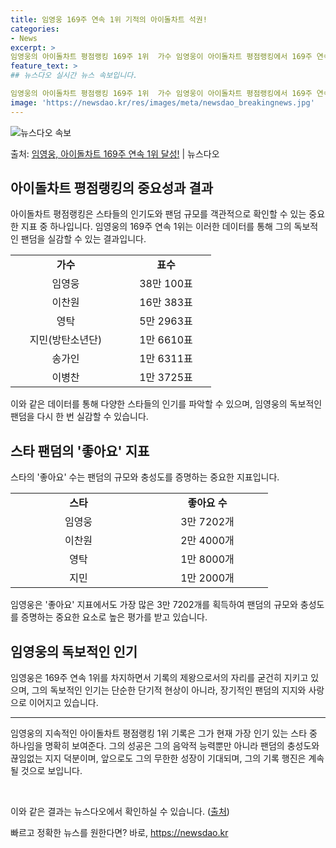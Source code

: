 ```yaml
---
title: 임영웅 169주 연속 1위 기적의 아이돌차트 석권!
categories:
- News
excerpt: >
임영웅의 아이돌차트 평점랭킹 169주 1위  가수 임영웅이 아이돌차트 평점랭킹에서 169주 연속 1위를 기록…
feature_text: >
## 뉴스다오 실시간 뉴스 속보입니다.

임영웅의 아이돌차트 평점랭킹 169주 1위  가수 임영웅이 아이돌차트 평점랭킹에서 169주 연속 1위를 기록…
image: 'https://newsdao.kr/res/images/meta/newsdao_breakingnews.jpg'
---
```


![뉴스다오 속보](https://newsdao.kr/res/images/meta/newsdao_breakingnews.jpg)

<p>출처: <a href="https://newsdao.kr/4410" rel="dofollow">임영웅, 아이돌차트 169주 연속 1위 달성!</a> | 뉴스다오</p>

<h2 data-ke-size="size26">아이돌차트 평점랭킹의 중요성과 결과</h2>
<p data-ke-size="size16">아이돌차트 평점랭킹은 스타들의 인기도와 팬덤 규모를 객관적으로 확인할 수 있는 중요한 지표 중 하나입니다. 임영웅의 169주 연속 1위는 이러한 데이터를 통해 그의 독보적인 팬덤을 실감할 수 있는 결과입니다.</p>

<table>
  <colgroup>
    <col width="177">
    <col width="144">
  </colgroup>
  <tr>
    <td style="text-align: center; height: 17px;"><b>가수</b></td>
    <td style="text-align: center; height: 17px;"><b>표수</b></td>
  </tr>
  <tr>
    <td style="text-align: center; height: 17px;">임영웅</td>
    <td style="text-align: center; height: 17px;">38만 100표</td>
  </tr>
  <tr>
    <td style="text-align: center; height: 17px;">이찬원</td>
    <td style="text-align: center; height: 17px;">16만 383표</td>
  </tr>
  <tr>
    <td style="text-align: center; height: 17px;">영탁</td>
    <td style="text-align: center; height: 17px;">5만 2963표</td>
  </tr>
  <tr>
    <td style="text-align: center; height: 17px;">지민(방탄소년단)</td>
    <td style="text-align: center; height: 17px;">1만 6610표</td>
  </tr>
  <tr>
    <td style="text-align: center; height: 17px;">송가인</td>
    <td style="text-align: center; height: 17px;">1만 6311표</td>
  </tr>
  <tr>
    <td style="text-align: center; height: 17px;">이병찬</td>
    <td style="text-align: center; height: 17px;">1만 3725표</td>
  </tr>
</table>

<p data-ke-size="size16">이와 같은 데이터를 통해 다양한 스타들의 인기를 파악할 수 있으며, 임영웅의 독보적인 팬덤을 다시 한 번 실감할 수 있습니다.</p>

<h2 data-ke-size="size26">스타 팬덤의 '좋아요' 지표</h2>
<p data-ke-size="size16">스타의 '좋아요' 수는 팬덤의 규모와 충성도를 증명하는 중요한 지표입니다.</p>

<table>
  <colgroup>
    <col width="218">
    <col width="194">
  </colgroup>
  <tr>
    <td style="text-align: center; height: 17px;"><b>스타</b></td>
    <td style="text-align: center; height: 17px;"><b>좋아요 수</b></td>
  </tr>
  <tr>
    <td style="text-align: center; height: 17px;">임영웅</td>
    <td style="text-align: center; height: 17px;">3만 7202개</td>
  </tr>
  <tr>
    <td style="text-align: center; height: 17px;">이찬원</td>
    <td style="text-align: center; height: 17px;">2만 4000개</td>
  </tr>
  <tr>
    <td style="text-align: center; height: 17px;">영탁</td>
    <td style="text-align: center; height: 17px;">1만 8000개</td>
  </tr>
  <tr>
    <td style="text-align: center; height: 17px;">지민</td>
    <td style="text-align: center; height: 17px;">1만 2000개</td>
  </tr>
</table>

<p data-ke-size="size16">임영웅은 '좋아요' 지표에서도 가장 많은 3만 7202개를 획득하여 팬덤의 규모와 충성도를 증명하는 중요한 요소로 높은 평가를 받고 있습니다.</p>

<h2 data-ke-size="size26">임영웅의 독보적인 인기</h2>
<p data-ke-size="size16">임영웅은 169주 연속 1위를 차지하면서 기록의 제왕으로서의 자리를 굳건히 지키고 있으며, 그의 독보적인 인기는 단순한 단기적 현상이 아니라, 장기적인 팬덤의 지지와 사랑으로 이어지고 있습니다.</p>

<hr>
<p data-ke-size="size16">임영웅의 지속적인 아이돌차트 평점랭킹 1위 기록은 그가 현재 가장 인기 있는 스타 중 하나임을 명확히 보여준다. 그의 성공은 그의 음악적 능력뿐만 아니라 팬덤의 충성도와 끊임없는 지지 덕분이며, 앞으로도 그의 무한한 성장이 기대되며, 그의 기록 행진은 계속될 것으로 보입니다.</p>
<p data-ke-size="size16">&nbsp;</p>
<p data-ke-size="size16">이와 같은 결과는 뉴스다오에서 확인하실 수 있습니다. (<a href="https://newsdao.kr/4410">출처</a>)</p> 

빠르고 정확한 뉴스를 원한다면? 바로, <a href="https://newsdao.kr" rel="dofollow">https://newsdao.kr</a>


    
